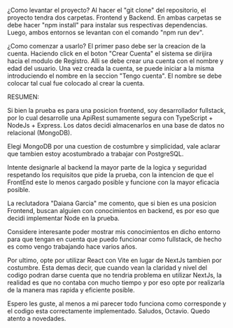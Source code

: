 ¿Como levantar el proyecto?
Al hacer el "git clone" del repositorio, el proyecto tendra dos carpetas. Frontend y Backend. En ambas carpetas se debe hacer "npm install" para instalar sus respectivas dependencias. Luego, ambos entornos se levantan con el comando "npm run dev".

¿Como comenzar a usarlo?
El primer paso debe ser la creacion de la cuenta. Haciendo click en el boton "Crear Cuenta" el sistema se dirijira hacia el modulo de Registro. 
Alli se debe crear una cuenta con el nombre y edad del usuario. Una vez creada la cuenta, se puede iniciar a la misma introduciendo el nombre en la seccion "Tengo cuenta". El nombre se debe colocar tal cual fue colocado al crear la cuenta.

RESUMEN:

Si bien la prueba es para una posicion frontend, soy desarrollador fullstack, por lo cual desarrolle una ApiRest sumamente segura con TypeScript + NodeJs + Express. Los datos decidi almacenarlos en una base de datos no relacional (MongoDB).
 
Elegi MongoDB por una cuestion de costumbre y simplicidad, vale aclarar que tambien estoy acostumbrado a trabajar con PostgreSQL.

Intente designarle al backend la mayor parte de la logica y seguridad respetando los requisitos que pide la prueba, con la intencion de que el FrontEnd este lo menos cargado posible y funcione con la mayor eficacia posible.

La reclutadora "Daiana Garcia" me comento, que si bien es una posicion Frontend, buscan alguien con conocimientos en backend, es por eso que decidi implementar Node en la prueba. 

Considere interesante poder mostrar mis conocimientos en dicho entorno para que tengan en cuenta que puedo funcionar como fullstack, de hecho es como vengo trabajando hace varios años.

Por ultimo, opte por utilizar React con Vite en lugar de NextJs tambien por costumbre. Esta demas decir, que cuando vean la claridad y nivel del codigo podran darse cuenta que no tendria problema en utilizar NextJs, la realidad es que no contaba con mucho tiempo y por eso opte por realizarla de la manera mas rapida y eficiente posible.

Espero les guste, al menos a mi parecer todo funciona como corresponde y el codigo esta correctamente implementado.
Saludos, Octavio.
Quedo atento a novedades.

